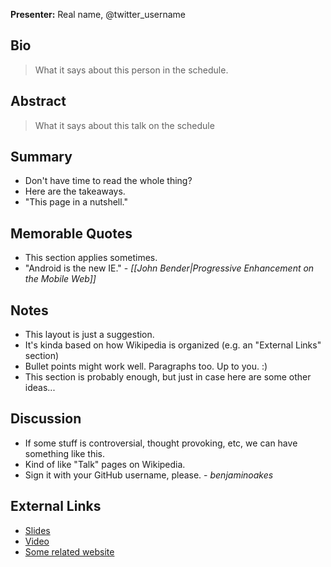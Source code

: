 **Presenter:** Real name, @twitter\_username

## Bio

> What it says about this person in the schedule.

## Abstract

> What it says about this talk on the schedule

## Summary

* Don't have time to read the whole thing?
* Here are the takeaways.
* "This page in a nutshell."

## Memorable Quotes

* This section applies sometimes.
* "Android is the new IE." - _[[John Bender|Progressive Enhancement on the Mobile Web]]_

## Notes

* This layout is just a suggestion.
* It's kinda based on how Wikipedia is organized (e.g. an "External Links" section)
* Bullet points might work well.  Paragraphs too.  Up to you.  :)
* This section is probably enough, but just in case here are some other ideas...

## Discussion

* If some stuff is controversial, thought provoking, etc, we can have something like this.
* Kind of like "Talk" pages on Wikipedia.
* Sign it with your GitHub username, please.  - _benjaminoakes_

## External Links

* [Slides](http://www.example.com/)
* [Video](http://www.example.com/)
* [Some related website](http://www.example.com/)
